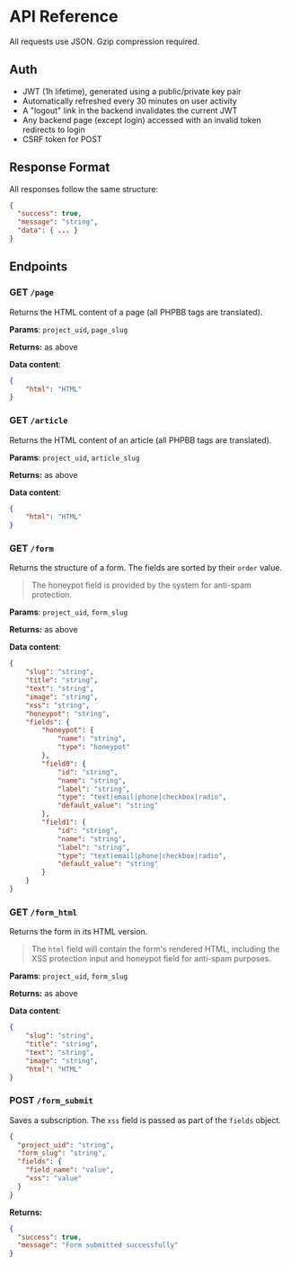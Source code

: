 # API Reference

All requests use JSON. Gzip compression required.

## Auth

* JWT (1h lifetime), generated using a public/private key pair
* Automatically refreshed every 30 minutes on user activity
* A "logout" link in the backend invalidates the current JWT
* Any backend page (except login) accessed with an invalid token redirects to login
* CSRF token for POST

## Response Format

All responses follow the same structure:

```json
{
  "success": true,
  "message": "string",
  "data": { ... }
}
```

## Endpoints

### GET `/page`

Returns the HTML content of a page (all PHPBB tags are translated).

**Params**: `project_uid`, `page_slug`

**Returns:** as above

**Data content**:

```json
{
    "html": "HTML"
}
```

### GET `/article`

Returns the HTML content of an article (all PHPBB tags are translated).

**Params**: `project_uid`, `article_slug`

**Returns:** as above

**Data content**:

```json
{
    "html": "HTML"
}
```

### GET `/form`

Returns the structure of a form. The fields are sorted by their `order` value.

> The honeypot field is provided by the system for anti-spam protection.

**Params**: `project_uid`, `form_slug`

**Returns:** as above

**Data content**:

```json
{
    "slug": "string",
    "title": "string",
    "text": "string",  
    "image": "string",
    "xss": "string",
    "honeypot": "string",
    "fields": {
        "honeypot": {
            "name": "string",
            "type": "honeypot"
        },
        "field0": {
            "id": "string",
            "name": "string",
            "label": "string",
            "type": "text|email|phone|checkbox|radio",
            "default_value": "string"
        },
        "field1": {
            "id": "string",
            "name": "string",
            "label": "string",
            "type": "text|email|phone|checkbox|radio",
            "default_value": "string"
        }
    }
}
```

### GET `/form_html`

Returns the form in its HTML version.

> The `html` field will contain the form's rendered HTML, including the XSS protection input and honeypot field for anti-spam purposes.

**Params**: `project_uid`, `form_slug`

**Returns:** as above

**Data content**:

```json
{
    "slug": "string",
    "title": "string", 
    "text": "string",  
    "image": "string",
    "html": "HTML"
}
```

### POST `/form_submit`

Saves a subscription. The `xss` field is passed as part of the `fields` object.

```json
{
  "project_uid": "string",
  "form_slug": "string",
  "fields": {
    "field_name": "value",
    "xss": "value"
  }
}
```

**Returns:**

```json
{
  "success": true,
  "message": "Form submitted successfully"
}
```